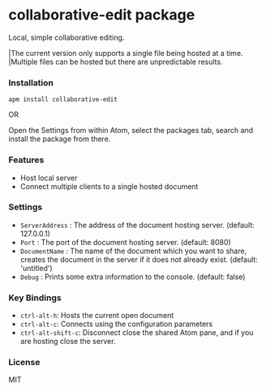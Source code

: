 # collaborative-edit package

Local, simple collaborative editing.

|The current version only supports a single file being hosted at a time.
|Multiple files can be hosted but there are unpredictable results.

### Installation

```
apm install collaborative-edit
```
OR

Open the Settings from within Atom, select the packages tab, search and install the package from there.

### Features

* Host local server
* Connect multiple clients to a single hosted document

### Settings

* `ServerAddress` : The address of the document hosting server. (default: 127.0.0.1)
* `Port` : The port of the document hosting server. (default: 8080)
* `DocumentName` : The name of the document which you want to share, creates the document in the server if it does not already exist. (default: 'untitled')
* `Debug` : Prints some extra information to the console. (default: false)

### Key Bindings

* `ctrl-alt-h`: Hosts the current open document
* `ctrl-alt-c`: Connects using the configuration parameters
* `ctrl-alt-shift-c`: Disconnect close the shared Atom pane, and if you are hosting close the server.

### License

MIT
